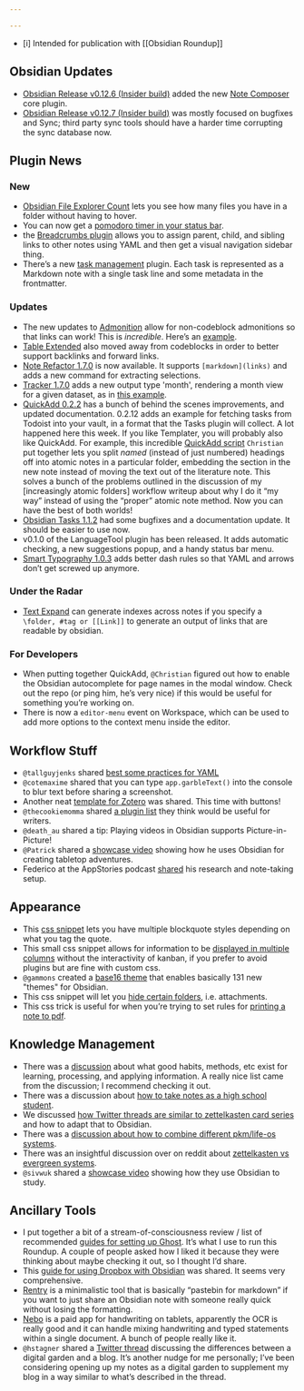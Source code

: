 ```yaml
---

---
```


- [i] Intended for publication with [[Obsidian Roundup]]

## Obsidian Updates
* [Obsidian Release v0.12.6 (Insider build)](https://forum.obsidian.md/t/obsidian-release-v0-12-6-insider-build/19914) added the new [Note Composer](https://help.obsidian.md/Plugins/Note+composer) core plugin. 
* [Obsidian Release v0.12.7 (Insider build)](https://forum.obsidian.md/t/obsidian-release-v0-12-7-insider-build/20004) was mostly focused on bugfixes and Sync; third party sync tools should have a harder time corrupting the sync database now. 
## Plugin News

### New
* [Obsidian File Explorer Count](https://github.com/ozntel/file-explorer-note-count) lets you see how many files you have in a folder without having to hover. 
* You can now get a [pomodoro timer in your status bar](https://github.com/kzhovn/statusbar-pomo-obsidian). 
* the [Breadcrumbs plugin](https://github.com/SkepticMystic/breadcrumbs) allows you to assign parent, child, and sibling links to other notes using YAML and then get a visual navigation sidebar thing. 
* There’s a new [task management](https://github.com/tgrosinger/tq-obsidian) plugin. Each task is represented as a Markdown note with a single task line and some metadata in the frontmatter.

### Updates
* The new updates to [Admonition](https://github.com/valentine195/obsidian-admonition) allow for non-codeblock admonitions so that links can work! This is _incredible_. Here’s an [example](https://www.loom.com/share/730f77bbeeef453f94f22576df7178f4). 
* [Table Extended](https://github.com/alx-plugins/table-extended/releases/tag/1.3.0) also moved away from codeblocks in order to better support backlinks and forward links. 
* [Note Refactor 1.7.0](https://github.com/lynchjames/note-refactor-obsidian/releases/tag/1.7.0) is now available. It supports `[markdown](links)` and adds a new command for extracting selections. 
* [Tracker 1.7.0](https://github.com/pyrochlore/obsidian-tracker) adds a new output type 'month', rendering a month view for a given dataset, as in [this example](https://discord.com/channels/686053708261228577/855181471643861002/856529983031607316). 
* [QuickAdd 0.2.2](https://github.com/chhoumann/quickadd) has a bunch of behind the scenes improvements, and updated documentation. 0.2.12 adds an example for fetching tasks from Todoist into your vault, in a format that the Tasks plugin will collect. A lot happened here this week. If you like Templater, you will probably also like QuickAdd. For example, this incredible [QuickAdd script](https://discord.com/channels/686053708261228577/840286238928797736/855883637367242752) `Christian` put together lets you split _named_ (instead of just numbered) headings off into atomic notes in a particular folder, embedding the section in the new note instead of moving the text out of the literature note. This solves a bunch of the problems outlined in the discussion of my [increasingly atomic folders] workflow writeup about why I do it “my way” instead of using the “proper” atomic note method. Now you can have the best of both worlds! 
* [Obsidian Tasks 1.1.2](https://github.com/schemar/obsidian-tasks/releases/tag/1.1.2) had some bugfixes and a documentation update. It should be easier to use now. 
* v0.1.0 of the LanguageTool plugin has been released. It adds automatic checking, a new suggestions popup, and a handy status bar menu.
* [Smart Typography 1.0.3](https://github.com/mgmeyers/obsidian-smart-typography/releases/tag/1.0.3) adds better dash rules so that YAML and arrows don’t get screwed up anymore. 

### Under the Radar
* [Text Expand]( https://github.com/mrjackphil/obsidian-text-expand) can generate indexes across notes if you specify a `\folder, #tag or [[Link]]` to generate an output of links that are readable by obsidian.

### For Developers
* When putting together QuickAdd, `@Christian` figured out how to enable the Obsidian autocomplete for page names in the modal window. Check out the repo (or ping him, he’s very nice) if this would be useful for something you’re working on. 
* There is now a `editor-menu` event on Workspace, which can be used to add more options to the context menu inside the editor.

## Workflow Stuff
* `@tallguyjenks` shared [best some practices for YAML](http://discordapp.com/channels/686053708261228577/694233507500916796/856218976946618399)
* `@cotemaxime` shared that you can type `app.garbleText()` into the console to blur text before sharing a screenshot. 
* Another neat [template for Zotero](http://discordapp.com/channels/686053708261228577/710585052769157141/856977587976011787) was shared. This time with buttons! 
* `@thecookiemomma` shared [a plugin list](http://discordapp.com/channels/686053708261228577/694233507500916796/858023992743821373) they think would be useful for writers. 
* `@death_au` shared a tip: Playing videos in Obsidian supports Picture-in-Picture! 
* `@Patrick` shared a [showcase video](https://youtu.be/vfGDnIa34ag) showing how he uses Obsidian for creating tabletop adventures. 
* Federico at the AppStories podcast [shared](https://appstories.net/episodes/228/) his research and note-taking setup. 

## Appearance
* This [css snippet](https://forum.obsidian.md/t/css-snippet-for-multiple-blockquote-styles-with-syntax-formatting/19839/8) lets you have multiple blockquote styles depending on what you tag the quote. 
* This small css snippet allows for information to be [displayed in multiple columns](http://discordapp.com/channels/686053708261228577/707816848615407697/856860634884341830) without the interactivity of kanban, if you prefer to avoid plugins but are fine with custom css. 
* `@gammons` created a [base16 theme](https://github.com/gammons/base16-obsidian) that enables basically 131 new "themes" for Obsidian. 
* This css snippet will let you [hide certain folders](https://discord.com/channels/686053708261228577/694233507500916796/845664939292229642), i.e. attachments. 
* This css trick is useful for when you’re trying to set rules for [printing a note to pdf](https://discord.com/channels/686053708261228577/722584061087842365/855105812463616040). 
## Knowledge Management
* There was a [discussion](http://discordapp.com/channels/686053708261228577/722584061087842365/857982337814888508) about what good habits, methods, etc exist for learning, processing, and applying information. A really nice list came from the discussion; I recommend checking it out. 
* There was a discussion about [how to take notes as a high school student](http://discordapp.com/channels/686053708261228577/694233507500916796/855792400278224907). 
* We discussed [how Twitter threads are similar to zettelkasten card series](http://discordapp.com/channels/686053708261228577/710585052769157141/857716879393423371) and how to adapt that to Obsidian. 
* There was a [discussion about how to combine different pkm/life-os systems](https://discord.com/channels/686053708261228577/710585052769157141/856366772130807829). 
* There was an insightful discussion over on reddit about [zettelkasten vs evergreen systems](https://www.reddit.com/r/ObsidianMD/comments/o589cd/is_it_me_or_is_the_zettelkasten_being/). 
* `@sivwuk` shared a [showcase video](https://www.youtube.com/watch?v=_81oIoHMQrQ) showing how they use Obsidian to study. 
## Ancillary Tools
* I put together a bit of a stream-of-consciousness review / list of recommended [guides for setting up Ghost](https://eleanorkonik.com/ghost-my-experiences-running-a-self-hosted-newsletter/). It’s what I use to run this Roundup. A couple of people asked how I liked it because they were thinking about maybe checking it out, so I thought I’d share. 
* This [guide for using Dropbox with Obsidian](https://theproductiveengineer.net/ultimate-guide-to-using-dropbox-for-obsidian-notes/) was shared. It seems very comprehensive. 
* [Rentry](https://rentry.org/) is a minimalistic tool that is basically “pastebin for markdown” if you want to just share an Obsidian note with someone really quick without losing the formatting. 
* [Nebo](https://www.nebo.app/features/) is a paid app for handwriting on tablets, apparently the OCR is really good and it can handle mixing handwriting and typed statements within a single document. A bunch of people really like it. 
* `@hstagner` shared a [Twitter thread](https://twitter.com/hstagner/status/1408388869549137921?s=21) discussing the differences between a digital garden and a blog. It’s another nudge for me personally; I’ve been considering opening up my notes as a digital garden to supplement my blog in a way similar to what’s described in the thread. 
